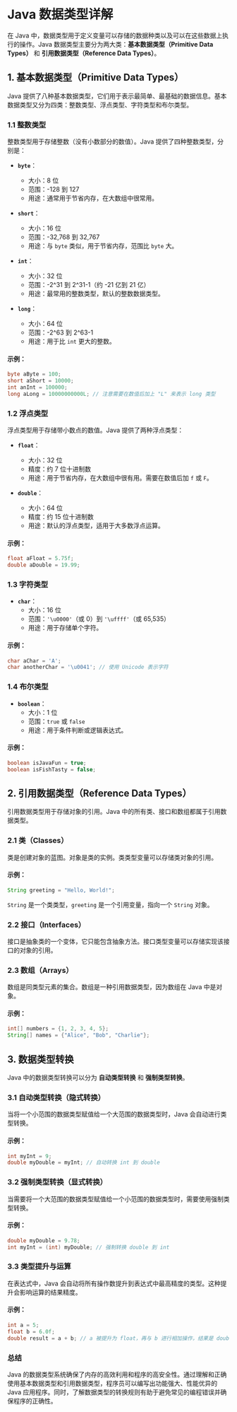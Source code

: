 # Java 数据类型详解

在 Java 中，数据类型用于定义变量可以存储的数据种类以及可以在这些数据上执行的操作。Java 数据类型主要分为两大类：**基本数据类型（Primitive Data Types）** 和 **引用数据类型（Reference Data Types）**。

## 1. 基本数据类型（Primitive Data Types）

Java 提供了八种基本数据类型，它们用于表示最简单、最基础的数据信息。基本数据类型又分为四类：整数类型、浮点类型、字符类型和布尔类型。

### 1.1 整数类型

整数类型用于存储整数（没有小数部分的数值）。Java 提供了四种整数类型，分别是：

- **`byte`**：
  - 大小：8 位
  - 范围：-128 到 127
  - 用途：通常用于节省内存，在大数组中很常用。

- **`short`**：
  - 大小：16 位
  - 范围：-32,768 到 32,767
  - 用途：与 `byte` 类似，用于节省内存，范围比 `byte` 大。

- **`int`**：
  - 大小：32 位
  - 范围：-2^31 到 2^31-1（约 -21 亿到 21 亿）
  - 用途：最常用的整数类型，默认的整数数据类型。

- **`long`**：
  - 大小：64 位
  - 范围：-2^63 到 2^63-1
  - 用途：用于比 `int` 更大的整数。

#### 示例：

```java
byte aByte = 100;
short aShort = 10000;
int anInt = 100000;
long aLong = 10000000000L; // 注意需要在数值后加上 "L" 来表示 long 类型
```

### 1.2 浮点类型

浮点类型用于存储带小数点的数值。Java 提供了两种浮点类型：

- **`float`**：
  - 大小：32 位
  - 精度：约 7 位十进制数
  - 用途：用于节省内存，在大数组中很有用。需要在数值后加 `f` 或 `F`。

- **`double`**：
  - 大小：64 位
  - 精度：约 15 位十进制数
  - 用途：默认的浮点类型，适用于大多数浮点运算。

#### 示例：

```java
float aFloat = 5.75f;
double aDouble = 19.99;
```

### 1.3 字符类型

- **`char`**：
  - 大小：16 位
  - 范围：`'\u0000'`（或 0）到 `'\uffff'`（或 65,535）
  - 用途：用于存储单个字符。

#### 示例：

```java
char aChar = 'A';
char anotherChar = '\u0041'; // 使用 Unicode 表示字符
```

### 1.4 布尔类型

- **`boolean`**：
  - 大小：1 位
  - 范围：`true` 或 `false`
  - 用途：用于条件判断或逻辑表达式。

#### 示例：

```java
boolean isJavaFun = true;
boolean isFishTasty = false;
```

## 2. 引用数据类型（Reference Data Types）

引用数据类型用于存储对象的引用。Java 中的所有类、接口和数组都属于引用数据类型。

### 2.1 类（Classes）
类是创建对象的蓝图。对象是类的实例。类类型变量可以存储类对象的引用。

#### 示例：

```java
String greeting = "Hello, World!";
```

`String` 是一个类类型，`greeting` 是一个引用变量，指向一个 `String` 对象。

### 2.2 接口（Interfaces）
接口是抽象类的一个变体，它只能包含抽象方法。接口类型变量可以存储实现该接口的对象的引用。

### 2.3 数组（Arrays）
数组是同类型元素的集合。数组是一种引用数据类型，因为数组在 Java 中是对象。

#### 示例：

```java
int[] numbers = {1, 2, 3, 4, 5};
String[] names = {"Alice", "Bob", "Charlie"};
```

## 3. 数据类型转换

Java 中的数据类型转换可以分为 **自动类型转换** 和 **强制类型转换**。

### 3.1 自动类型转换（隐式转换）
当将一个小范围的数据类型赋值给一个大范围的数据类型时，Java 会自动进行类型转换。

#### 示例：

```java
int myInt = 9;
double myDouble = myInt; // 自动转换 int 到 double
```

### 3.2 强制类型转换（显式转换）
当需要将一个大范围的数据类型赋值给一个小范围的数据类型时，需要使用强制类型转换。

#### 示例：

```java
double myDouble = 9.78;
int myInt = (int) myDouble; // 强制转换 double 到 int
```

### 3.3 类型提升与运算

在表达式中，Java 会自动将所有操作数提升到表达式中最高精度的类型。这种提升会影响运算的结果精度。

#### 示例：

```java
int a = 5;
float b = 6.0f;
double result = a + b; // a 被提升为 float，再与 b 进行相加操作，结果是 double 类型
```

### 总结

Java 的数据类型系统确保了内存的高效利用和程序的高安全性。通过理解和正确使用基本数据类型和引用数据类型，程序员可以编写出功能强大、性能优异的 Java 应用程序。同时，了解数据类型的转换规则有助于避免常见的编程错误并确保程序的正确性。